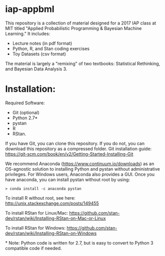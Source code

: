 # iap-appbml

This repository is a collection of material designed for a 2017 IAP class at MIT titled "Applied Probabilistic Programming & Bayesian Machine Learning." It includes:

- Lecture notes (in pdf format)
- Python, R, and Stan coding exercises
- Toy Datasets (csv format)

The material is largely a "remixing" of two textbooks: Statistical Rethinking, and Bayesian Data Analysis 3.

# Installation:
Required Software:
- Git (optional)
- Python 2.7\*
- pystan
- R
- RStan.

If you have Git, you can clone this repository. If you do not, you can download this repository as a compressed folder. 
Git installation guide: https://git-scm.com/book/en/v2/Getting-Started-Installing-Git

We recommend Anaconda (https://www.continuum.io/downloads) as an OS-agnostic solution to installing Python and pystan without administrative privileges. For Windows users, Anaconda also provides a GUI. Once you have anaconda, you can install pystan without root by using:

```
> conda install -c anaconda pystan
```

To install R without root, see here: http://unix.stackexchange.com/posts/149455

To install RStan for Linux/Mac: https://github.com/stan-dev/rstan/wiki/Installing-RStan-on-Mac-or-Linux

To install RStan for Windows: https://github.com/stan-dev/rstan/wiki/Installing-RStan-on-Windows

\* Note: Python code is written for 2.7, but is easy to convert to Python 3 compatible code if needed.
